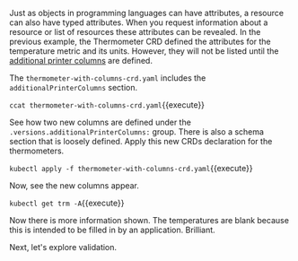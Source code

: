 Just as objects in programming languages can have attributes, a resource can also have typed attributes. When you request information about a resource or list of resources these attributes can be revealed. In the previous example, the Thermometer CRD defined the attributes for the temperature metric and its units. However, they will not be listed until the [additional printer columns](https://kubernetes.io/docs/tasks/access-kubernetes-api/custom-resources/custom-resource-definitions/#additional-printer-columns) are defined.

The `thermometer-with-columns-crd.yaml` includes the `additionalPrinterColumns` section.

`ccat thermometer-with-columns-crd.yaml`{{execute}}

See how two new columns are defined under the `.versions.additionalPrinterColumns:` group. There is also a schema section that is loosely defined. Apply this new CRDs declaration for the thermometers.

`kubectl apply -f thermometer-with-columns-crd.yaml`{{execute}}

Now, see the new columns appear.

`kubectl get trm -A`{{execute}}

Now there is more information shown. The temperatures are blank because this is intended to be filled in by an application. Brilliant.

Next, let's explore validation.
